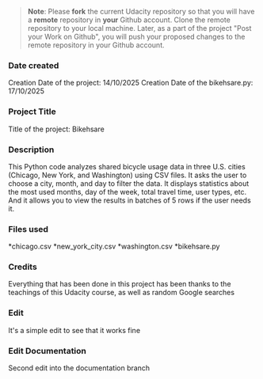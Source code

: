 >**Note**: Please **fork** the current Udacity repository so that you will have a **remote** repository in **your** Github account. Clone the remote repository to your local machine. Later, as a part of the project "Post your Work on Github", you will push your proposed changes to the remote repository in your Github account.

### Date created
Creation Date of the project: 14/10/2025
Creation Date of the bikehsare.py: 17/10/2025

### Project Title
Title of the project: Bikehsare

### Description
This Python code analyzes shared bicycle usage data in three U.S. cities (Chicago, New York, and Washington) using CSV files. It asks the user to choose a city, month, and day to filter the data. It displays statistics about the most used months, day of the week, total travel time, user types, etc. And it allows you to view the results in batches of 5 rows if the user needs it.

### Files used
*chicago.csv
*new_york_city.csv
*washington.csv
*bikehsare.py

### Credits
Everything that has been done in this project has been thanks to the teachings of this Udacity course, as well as random Google searches

### Edit
It's a simple edit to see that it works fine

### Edit Documentation
Second edit into the documentation branch


